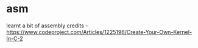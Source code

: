 # asm

learnt a bit of assembly
credits - https://www.codeproject.com/Articles/1225196/Create-Your-Own-Kernel-In-C-2

